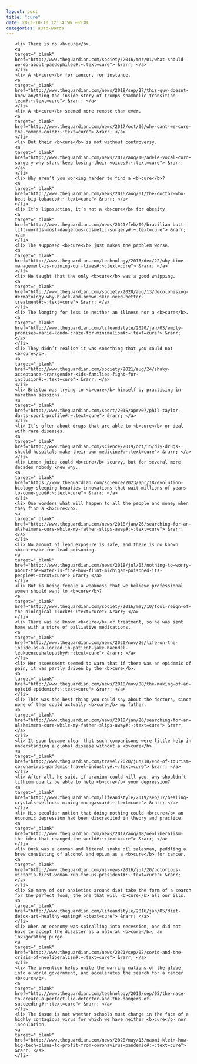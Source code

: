 ```yaml
---
layout: post
title: "cure"
date: 2023-10-10 12:34:56 +0530
categories: auto-words
---
```

<ol>

    <li> There is no <b>cure</b>.
    <a 
    target="_blank" 
    href="http://www.theguardian.com/society/2016/mar/01/what-should-we-do-about-paedophiles#:~:text=cure"> &rarr; </a>
    </li>
    <li> A <b>cure</b> for cancer, for instance.
    <a 
    target="_blank" 
    href="http://www.theguardian.com/news/2018/sep/27/this-guy-doesnt-know-anything-the-inside-story-of-trumps-shambolic-transition-team#:~:text=cure"> &rarr; </a>
    </li>
    <li> A <b>cure</b> seemed more remote than ever.
    <a 
    target="_blank" 
    href="http://www.theguardian.com/news/2017/oct/06/why-cant-we-cure-the-common-cold#:~:text=cure"> &rarr; </a>
    </li>
    <li> But their <b>cure</b> is not without controversy.
    <a 
    target="_blank" 
    href="http://www.theguardian.com/news/2017/aug/10/adele-vocal-cord-surgery-why-stars-keep-losing-their-voices#:~:text=cure"> &rarr; </a>
    </li>
    <li> Why aren’t you working harder to find a <b>cure</b>?
    <a 
    target="_blank" 
    href="http://www.theguardian.com/news/2016/aug/01/the-doctor-who-beat-big-tobacco#:~:text=cure"> &rarr; </a>
    </li>
    <li> It’s liposuction, it’s not a <b>cure</b> for obesity.
    <a 
    target="_blank" 
    href="http://www.theguardian.com/news/2021/feb/09/brazilian-butt-lift-worlds-most-dangerous-cosmetic-surgery#:~:text=cure"> &rarr; </a>
    </li>
    <li> The supposed <b>cure</b> just makes the problem worse.
    <a 
    target="_blank" 
    href="http://www.theguardian.com/technology/2016/dec/22/why-time-management-is-ruining-our-lives#:~:text=cure"> &rarr; </a>
    </li>
    <li> He taught that the only <b>cure</b> was a good whipping.
    <a 
    target="_blank" 
    href="http://www.theguardian.com/society/2020/aug/13/decolonising-dermatology-why-black-and-brown-skin-need-better-treatment#:~:text=cure"> &rarr; </a>
    </li>
    <li> The longing for less is neither an illness nor a <b>cure</b>.
    <a 
    target="_blank" 
    href="http://www.theguardian.com/lifeandstyle/2020/jan/03/empty-promises-marie-kondo-craze-for-minimalism#:~:text=cure"> &rarr; </a>
    </li>
    <li> They didn’t realise it was something that you could not <b>cure</b>.
    <a 
    target="_blank" 
    href="http://www.theguardian.com/society/2021/aug/24/shaky-acceptance-transgender-kids-families-fight-for-inclusion#:~:text=cure"> &rarr; </a>
    </li>
    <li> Bristow was trying to <b>cure</b> himself by practising in marathon sessions.
    <a 
    target="_blank" 
    href="http://www.theguardian.com/sport/2015/apr/07/phil-taylor-darts-sport-profile#:~:text=cure"> &rarr; </a>
    </li>
    <li> It’s often about drugs that are able to <b>cure</b> or deal with rare diseases.
    <a 
    target="_blank" 
    href="http://www.theguardian.com/science/2019/oct/15/diy-drugs-should-hospitals-make-their-own-medicine#:~:text=cure"> &rarr; </a>
    </li>
    <li> Lemon juice could <b>cure</b> scurvy, but for several more decades nobody knew why.
    <a 
    target="_blank" 
    href="https://www.theguardian.com/science/2023/apr/18/evolution-biology-sleeping-beauties-innovations-that-wait-millions-of-years-to-come-good#:~:text=cure"> &rarr; </a>
    </li>
    <li> One wonders what will happen to all the people and money when they find a <b>cure</b>.
    <a 
    target="_blank" 
    href="http://www.theguardian.com/news/2018/jan/26/searching-for-an-alzheimers-cure-while-my-father-slips-away#:~:text=cure"> &rarr; </a>
    </li>
    <li> No amount of lead exposure is safe, and there is no known <b>cure</b> for lead poisoning.
    <a 
    target="_blank" 
    href="http://www.theguardian.com/news/2018/jul/03/nothing-to-worry-about-the-water-is-fine-how-flint-michigan-poisoned-its-people#:~:text=cure"> &rarr; </a>
    </li>
    <li> But is being female a weakness that we believe professional women should want to <b>cure</b>?
    <a 
    target="_blank" 
    href="http://www.theguardian.com/society/2016/may/10/foul-reign-of-the-biological-clock#:~:text=cure"> &rarr; </a>
    </li>
    <li> There was no known <b>cure</b> or treatment, so he was sent home with a store of palliative medications.
    <a 
    target="_blank" 
    href="http://www.theguardian.com/news/2020/nov/26/life-on-the-inside-as-a-locked-in-patient-jake-haendel-leukoencephalopathy#:~:text=cure"> &rarr; </a>
    </li>
    <li> Her assessment seemed to warn that if there was an epidemic of pain, it was partly driven by the <b>cure</b>.
    <a 
    target="_blank" 
    href="http://www.theguardian.com/news/2018/nov/08/the-making-of-an-opioid-epidemic#:~:text=cure"> &rarr; </a>
    </li>
    <li> This was the best thing you could say about the doctors, since none of them could actually <b>cure</b> my father.
    <a 
    target="_blank" 
    href="http://www.theguardian.com/news/2018/jan/26/searching-for-an-alzheimers-cure-while-my-father-slips-away#:~:text=cure"> &rarr; </a>
    </li>
    <li> It soon became clear that such comparisons were little help in understanding a global disease without a <b>cure</b>.
    <a 
    target="_blank" 
    href="http://www.theguardian.com/travel/2020/jun/18/end-of-tourism-coronavirus-pandemic-travel-industry#:~:text=cure"> &rarr; </a>
    </li>
    <li> After all, he said, if uranium could kill you, why shouldn’t lithium quartz be able to help <b>cure</b> your depression?
    <a 
    target="_blank" 
    href="http://www.theguardian.com/lifeandstyle/2019/sep/17/healing-crystals-wellness-mining-madagascar#:~:text=cure"> &rarr; </a>
    </li>
    <li> His peculiar notion that doing nothing could <b>cure</b> an economic depression had been discredited in theory and practice.
    <a 
    target="_blank" 
    href="http://www.theguardian.com/news/2017/aug/18/neoliberalism-the-idea-that-changed-the-world#:~:text=cure"> &rarr; </a>
    </li>
    <li> Buck was a conman and literal snake oil salesman, peddling a brew consisting of alcohol and opium as a <b>cure</b> for cancer.
    <a 
    target="_blank" 
    href="http://www.theguardian.com/us-news/2016/jul/20/notorious-victoria-first-woman-run-for-us-president#:~:text=cure"> &rarr; </a>
    </li>
    <li> So many of our anxieties around diet take the form of a search for the perfect food, the one that will <b>cure</b> all our ills.
    <a 
    target="_blank" 
    href="http://www.theguardian.com/lifeandstyle/2016/jan/05/diet-detox-art-healthy-eating#:~:text=cure"> &rarr; </a>
    </li>
    <li> When an economy was spiralling into recession, one did not have to accept the disaster as a natural <b>cure</b>, an invigorating purge.
    <a 
    target="_blank" 
    href="http://www.theguardian.com/news/2021/sep/02/covid-and-the-crisis-of-neoliberalism#:~:text=cure"> &rarr; </a>
    </li>
    <li> The invention helps unite the warring nations of the globe into a world government, and accelerates the search for a cancer <b>cure</b>.
    <a 
    target="_blank" 
    href="http://www.theguardian.com/technology/2019/sep/05/the-race-to-create-a-perfect-lie-detector-and-the-dangers-of-succeeding#:~:text=cure"> &rarr; </a>
    </li>
    <li> The issue is not whether schools must change in the face of a highly contagious virus for which we have neither <b>cure</b> nor inoculation.
    <a 
    target="_blank" 
    href="http://www.theguardian.com/news/2020/may/13/naomi-klein-how-big-tech-plans-to-profit-from-coronavirus-pandemic#:~:text=cure"> &rarr; </a>
    </li>